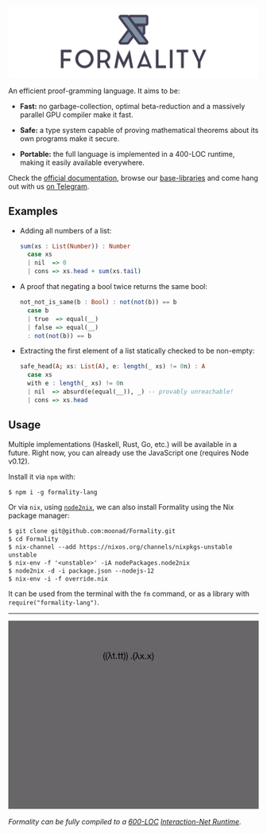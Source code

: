 ![](https://raw.githubusercontent.com/moonad/Assets/master/images/formality-banner-white.png)

An efficient proof-gramming language. It aims to be:

- **Fast:** no garbage-collection, optimal beta-reduction and a massively parallel GPU compiler make it fast.

- **Safe:** a type system capable of proving mathematical theorems about its own programs make it secure.

- **Portable:** the full language is implemented in a 400-LOC runtime, making it easily available everywhere.

Check the [official documentation](DOCUMENTATION.md), browse our [base-libraries](https://github.com/moonad/Formality-Base) and come hang out with us [on Telegram](https://t.me/formality_lang).

## Examples

- Adding all numbers of a list:

    ```haskell
    sum(xs : List(Number)) : Number
      case xs
      | nil  => 0
      | cons => xs.head + sum(xs.tail)
    ```

- A proof that negating a bool twice returns the same bool:

    ```haskell
    not_not_is_same(b : Bool) : not(not(b)) == b
      case b
      | true  => equal(__)
      | false => equal(__)
      : not(not(b)) == b
    ```

- Extracting the first element of a list statically checked to be non-empty:

    ```haskell
    safe_head(A; xs: List(A), e: length(_ xs) != 0n) : A
      case xs
      with e : length(_ xs) != 0n
      | nil  => absurd(e(equal(__)), _) -- provably unreachable!
      | cons => xs.head
    ```

## Usage

Multiple implementations (Haskell, Rust, Go, etc.) will be available in a
future. Right now, you can already use the JavaScript one (requires Node v0.12).

Install it via `npm` with:

```
$ npm i -g formality-lang
```

Or via `nix`, using [`node2nix`](https://github.com/svanderburg/node2nix#installation), we can also install Formality using the Nix package manager:

```
$ git clone git@github.com:moonad/Formality.git
$ cd Formality
$ nix-channel --add https://nixos.org/channels/nixpkgs-unstable unstable
$ nix-env -f '<unstable>' -iA nodePackages.node2nix
$ node2nix -d -i package.json --nodejs-12
$ nix-env -i -f override.nix
```

It can be used from the terminal with the `fm` command, or as a library with `require("formality-lang")`.

---

![Interaction-Net compilation](https://raw.githubusercontent.com/moonad/Assets/master/images/inet-simulation.gif)

*Formality can be fully compiled to a [600-LOC](https://github.com/moonad/Formality/blob/master/src/fm-net.ts) [Interaction-Net Runtime](https://github.com/moonad/Formality/blob/master/DOCUMENTATION.md#formality-net).*
